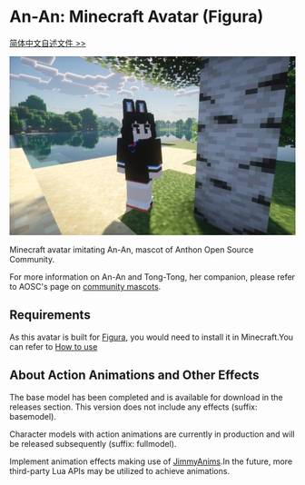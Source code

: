 An-An: Minecraft Avatar (Figura)
===

[简体中文自述文件 >>](README.zh-cn.md)

![Yay, it's An-An!](preview.png)

Minecraft avatar imitating An-An, mascot of Anthon Open Source Community.

For more information on An-An and Tong-Tong, her companion, please refer to AOSC's page on [community mascots](https://aosc.io/mascot).

Requirements
---

As this avatar is built for [Figura](https://figuramc.org/), you would need to install it in Minecraft.You can refer to [How to use](https://github.com/Gakuto1112/FiguraBlueArchiveCharacters/blob/base/.github/README.md#how-to-use)

About Action Animations and Other Effects
---

The base model has been completed and is available for download in the releases section. This version does not include any effects (suffix: basemodel).

Character models with action animations are currently in production and will be released subsequently (suffix: fullmodel).

Implement animation effects making use of [JimmyAnims](https://github.com/JimmyHelp/JimmyAnims).In the future, more third-party Lua APIs may be utilized to achieve animations.

